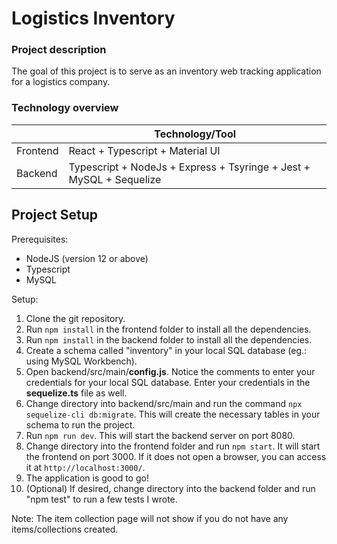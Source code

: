 # Logistics Inventory

### Project description
The goal of this project is to serve as an inventory web tracking application for a logistics company.

### Technology overview
|                          | Technology/Tool                                                                                                                                                                                                                                                                                                                       
| ------------------------ | ------------------------ 
| Frontend                 | React + Typescript + Material UI
| Backend                  | Typescript + NodeJs + Express + Tsyringe + Jest + MySQL + Sequelize

## Project Setup

Prerequisites:

- NodeJS (version 12 or above)
- Typescript
- MySQL

Setup:
1. Clone the git repository.
2. Run `npm install` in the frontend folder to install all the dependencies.
3. Run `npm install` in the backend folder to install all the dependencies.
4. Create a schema called "inventory" in your local SQL database (eg.: using MySQL Workbench).
5. Open backend/src/main/**config.js**. Notice the comments to enter your credentials for your local SQL database. Enter your credentials in the **sequelize.ts** file as well.
6. Change directory into backend/src/main and run the command `npx sequelize-cli db:migrate`. This will create the necessary tables in your schema to run the project.
7. Run `npm run dev`. This will start the backend server on port 8080.
8. Change directory into the frontend folder and run `npm start`. It will start the frontend on port 3000. If it does not open a browser, you can access it at `http://localhost:3000/`.
9. The application is good to go!
10. (Optional) If desired, change directory into the backend folder and run "npm test" to run a few tests I wrote.

Note: The item collection page will not show if you do not have any items/collections created.
